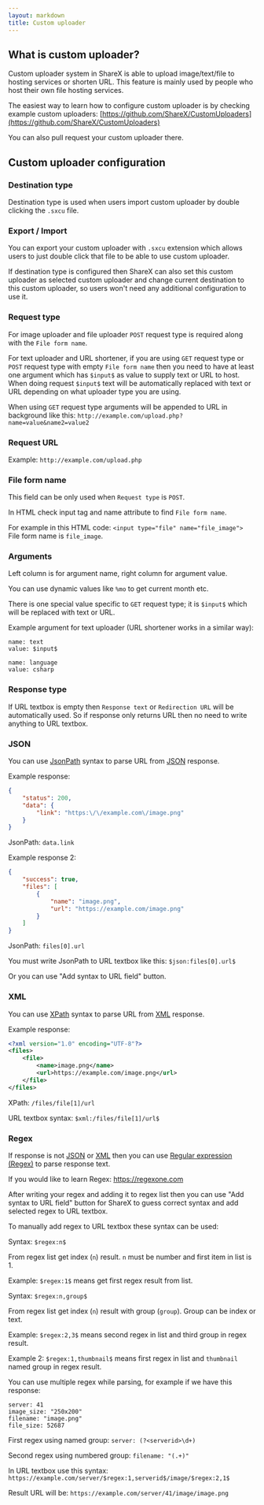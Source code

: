 ```yaml
---
layout: markdown
title: Custom uploader
---
```


## What is custom uploader?

Custom uploader system in ShareX is able to upload image/text/file to hosting services or shorten URL. This feature is mainly used by people who host their own file hosting services.

The easiest way to learn how to configure custom uploader is by checking example custom uploaders: [https://github.com/ShareX/CustomUploaders](https://github.com/ShareX/CustomUploaders)

You can also pull request your custom uploader there.

## Custom uploader configuration

### Destination type

Destination type is used when users import custom uploader by double clicking the `.sxcu` file.

### Export / Import

You can export your custom uploader with `.sxcu` extension which allows users to just double click that file to be able to use custom uploader.

If destination type is configured then ShareX can also set this custom uploader as selected custom uploader and change current destination to this custom uploader, so users won't need any additional configuration to use it.

### Request type

For image uploader and file uploader `POST` request type is required along with the `File form name`.

For text uploader and URL shortener, if you are using `GET` request type or `POST` request type with empty `File form name` then you need to have at least one argument which has `$input$` as value to supply text or URL to host. When doing request `$input$` text will be automatically replaced with text or URL depending on what uploader type you are using.

When using `GET` request type arguments will be appended to URL in background like this: `http://example.com/upload.php?name=value&name2=value2`

### Request URL

Example: `http://example.com/upload.php`

### File form name

This field can be only used when `Request type` is `POST`.

In HTML check input tag and name attribute to find `File form name`.

For example in this HTML code: `<input type="file" name="file_image">`
File form name is `file_image`.

### Arguments

Left column is for argument name, right column for argument value.

You can use dynamic values like `%mo` to get current month etc.

There is one special value specific to `GET` request type; it is `$input$` which will be replaced with text or URL.

Example argument for text uploader (URL shortener works in a similar way):

```
name: text
value: $input$

name: language
value: csharp
```

### Response type

If URL textbox is empty then `Response text` or `Redirection URL` will be automatically used. So if response only returns URL then no need to write anything to URL textbox.

### JSON

You can use [JsonPath](http://goessner.net/articles/JsonPath/) syntax to parse URL from [JSON](https://en.wikipedia.org/wiki/JSON) response.

Example response:

```json
{
    "status": 200,
    "data": {
        "link": "https:\/\/example.com\/image.png"
    }
}
```

JsonPath: `data.link`

Example response 2:

```json
{  
    "success": true,
    "files": [  
        {  
            "name": "image.png",
            "url": "https://example.com/image.png"
        }
    ]
}
```

JsonPath: `files[0].url`

You must write JsonPath to URL textbox like this: `$json:files[0].url$`

Or you can use "Add syntax to URL field" button.

### XML

You can use [XPath](https://www.w3schools.com/xml/xpath_syntax.asp) syntax to parse URL from [XML](https://en.wikipedia.org/wiki/XML) response.

Example response:

```xml
<?xml version="1.0" encoding="UTF-8"?>
<files>
    <file>
        <name>image.png</name>
        <url>https://example.com/image.png</url>
    </file>
</files>
```

XPath: `/files/file[1]/url`

URL textbox syntax: `$xml:/files/file[1]/url$`

### Regex

If response is not [JSON](https://en.wikipedia.org/wiki/JSON) or [XML](https://en.wikipedia.org/wiki/XML) then you can use [Regular expression (Regex)](https://en.wikipedia.org/wiki/Regular_expression) to parse response text.

If you would like to learn Regex: https://regexone.com

After writing your regex and adding it to regex list then you can use "Add syntax to URL field" button for ShareX to guess correct syntax and add selected regex to URL textbox.

To manually add regex to URL textbox these syntax can be used:

Syntax: `$regex:n$`

From regex list get index (`n`) result. `n` must be number and first item in list is 1.

Example: `$regex:1$` means get first regex result from list.

Syntax: `$regex:n,group$`

From regex list get index (`n`) result with group (`group`). Group can be index or text.

Example: `$regex:2,3$` means second regex in list and third group in regex result.

Example 2: `$regex:1,thumbnail$` means first regex in list and `thumbnail` named group in regex result.

You can use multiple regex while parsing, for example if we have this response:

```
server: 41
image_size: "250x200"
filename: "image.png"
file_size: 52687
```

First regex using named group: `server: (?<serverid>\d+)`

Second regex using numbered group: `filename: "(.+)"`

In URL textbox use this syntax: `https://example.com/server/$regex:1,serverid$/image/$regex:2,1$`

Result URL will be: `https://example.com/server/41/image/image.png`